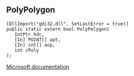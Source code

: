 ## PolyPolygon

```
[DllImport("gdi32.dll", SetLastError = true)]
public static extern bool PolyPolygon(
   IntPtr hdc,
   [In] POINT[] apt,
   [In] int[] acp,
   int cPoly
);
```

[Microsoft documentation](https://docs.microsoft.com/en-us/windows/win32/api/wingdi/nf-wingdi-polypolygon)
